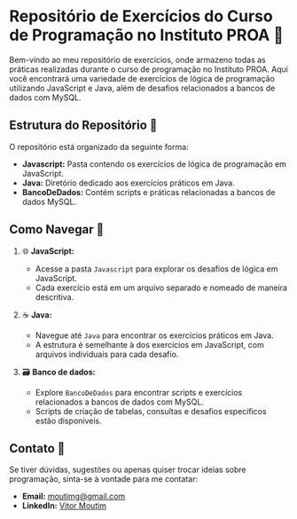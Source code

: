 # Repositório de Exercícios do Curso de Programação no Instituto PROA 🚀

Bem-vindo ao meu repositório de exercícios, onde armazeno todas as práticas realizadas durante o curso de programação no Instituto PROA. Aqui você encontrará uma variedade de exercícios de lógica de programação utilizando JavaScript e Java, além de desafios relacionados a bancos de dados com MySQL.

## Estrutura do Repositório 📂

O repositório está organizado da seguinte forma:

- **Javascript:** Pasta contendo os exercícios de lógica de programação em JavaScript.
- **Java:** Diretório dedicado aos exercícios práticos em Java.
- **BancoDeDados:** Contém scripts e práticas relacionadas a bancos de dados MySQL.

## Como Navegar 🧭

1. 🌐 **JavaScript:**
   - Acesse a pasta `Javascript` para explorar os desafios de lógica em JavaScript.
   - Cada exercício está em um arquivo separado e nomeado de maneira descritiva.

2. ☕ **Java:**
   - Navegue até `Java` para encontrar os exercícios práticos em Java.
   - A estrutura é semelhante à dos exercícios em JavaScript, com arquivos individuais para cada desafio.

3. 🗃️ **Banco de dados:**
   - Explore `BancoDeDados` para encontrar scripts e exercícios relacionados a bancos de dados com MySQL.
   - Scripts de criação de tabelas, consultas e desafios específicos estão disponíveis.

## Contato 📧

Se tiver dúvidas, sugestões ou apenas quiser trocar ideias sobre programação, sinta-se à vontade para me contatar:

- **Email:** [moutimg@gmail.com](mailto:moutimg@gmail.com)
- **LinkedIn:** [Vitor Moutim]([https://www.linkedin.com/in/seunome/](https://www.linkedin.com/in/vitormoutim/))

